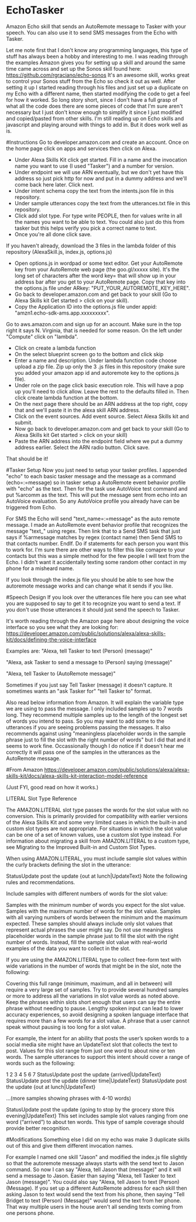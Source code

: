 # EchoTasker
Amazon Echo skill that sends an AutoRemote message to Tasker with your speech. You can also use it to send SMS messages from the Echo with Tasker.

Let me note first that I don't know any programming languages, this type of stuff has always been a hobby and interesting to me. I was reading through the examples Amazon gives you for setting up a skill and around the same time came across and set up the Sonos skill found here: https://github.com/rgraciano/echo-sonos
It's an awesome skill, works great to control your Sonos stuff from the Echo so check it out as well. After setting it up I started reading through his files and just set up a duplicate on my Echo with a different name, then started modifying the code to get a feel for how it worked. So long story short, since I don't have a full grasp of what all the code does there are some pieces of code that I'm sure aren't necessary but I just don't know enough to simplify it since I just modified and copied/pasted from other skills. I'm still reading up on Echo skills and javascript and playing around with things to add in. But it does work well as is.

#Instructions 
Go to developer.amazon.com and create an account.  Once on the home page click on apps and services then click on Alexa.
- Under Alexa Skills Kit click get started. Fill in a name and the invocation name you want to use (I used "Tasker") and a number for version.
- Under endpoint we will use ARN eventually, but we don't yet have this address so just pick http for now and put in a dummy address and we'll come back here later. Click next.
- Under intent schema copy the text from the intents.json file in this repository.
- Under sample utterances copy the text from the utterances.txt file in this repository.
- Click add slot type. For type write PEOPLE, then for values write in all the names you want to be able to text. You could also just do this from tasker but this helps verify you pick a correct name to text.
- Once you're all done click save.

If you haven't already, download the 3 files in the lambda folder of this repository (AlexaSkill.js, index.js, options.js)
- Open options.js in wordpad or some text editor. Get your AutoRemote key from your AutoRemote web page (the goo.gl/xxxxx site). It's the long set of characters after the word key= that will show up in your address bar after you get to your AutoRemote page. Copy that key into the options.js file under ARkey: "PUT_YOUR_AUTOREMOTE_KEY_HERE".
- Go back to developer.amazon.com and get back to your skill (Go to Alexa Skills kit Get started > click on your skill).
- Copy the Application ID into the options.js file under appid: "amzn1.echo-sdk-ams.app.xxxxxxxxx".

Go to aws.amazon.com and sign up for an account. Make sure in the top right it says N. Virginia, that is needed for some reason. On the left under "Compute" click on "lambda".
- Click on create a lambda function
- On the select blueprint screen go to the bottom and click skip
- Enter a name and description. Under lambda function code choose upload a zip file. Zip up only the 3 .js files in this repository (make sure you added your amazon app id and autoremote key to the options.js file).
- Under role on the page click basic execution role. This will have a pop up you'll need to click allow. Leave the rest to the defaults filled in. Then click create lambda function at the bottom.
- On the next page there should be an ARN address at the top right, copy that and we'll paste it in the alexa skill ARN address.
- Click on the event sources. Add event source. Select Alexa Skills kit and submit.
- Now go back to developer.amazon.com and get back to your skill (Go to Alexa Skills kit Get started > click on your skill)
- Paste the ARN address into the endpoint field where we put a dummy address earlier. Select the ARN radio button. Click save.

That should be it!

#Tasker Setup
Now you just need to setup your tasker profiles. I appended "echo" to each basic tasker message and the message as a command (echo=:=message) so in tasker setup a AutoRemote event behavior profile with "echo" as the text. Then for the task use AutoVoice test command and put %arcomm as the text. This will put the message sent from echo into an AutoVoice evaluation. So any AutoVoice profile you already have can be triggered from Echo.

For SMS the Echo will send "text_name=:=message" as the auto remote message. I made an AutoRemote event behavior profile that recognizes the message "text_" using regex. Then link that to a Send SMS task that just says if %armessage matches by regex (contact name) then Send SMS to that contacts number. EndIf. Do if statements for each person you want this to work for. I'm sure there are other ways to filter this like comapre to your contacts but this was a simple method for the few people I will text from the Echo. I didn't want it accidentally texting some random other contact in my phone for a misheard name.

If you look through the index.js file you should be able to see how the autoremote message works and can change what it sends if you like.

#Speech Design
If you look over the utterances file here you can see what you are supposed to say to get it to recognize you want to send a text. If you don't use those utterances it should just send the speech to Tasker.

It's worth reading through the Amazon page here about designing the voice interface so you see what they are looking for:
https://developer.amazon.com/public/solutions/alexa/alexa-skills-kit/docs/defining-the-voice-interface

Examples are: "Alexa, tell Tasker to text (Person) (message)"

"Alexa, ask Tasker to send a message to (Person) saying (message)"

"Alexa, tell Tasker to (AutoRemote message)"

Sometimes if you just say Tell Tasker (message) it doesn't capture. It sometimes wants an "ask Tasker for" "tell Tasker to" format.

Also read below information from Amazon. It will explain the variable type we are using to pass the message. I only included samples up to 7 words long. They recommend multiple samples up to the length of the longest set of words you intend to pass. So you may want to add some to the utterances if you are seeing problems passing the messages. It also recommends against using "meaningless placeholder words in the sample phrase just to fill the slot with the right number of words" but I did that and it seems to work fine. Occassionally though I do notice if it doesn't hear me correctly it will pass one of the samples in the utterances as the AutoRemote message.

#From Amazon
https://developer.amazon.com/public/solutions/alexa/alexa-skills-kit/docs/alexa-skills-kit-interaction-model-reference

(Just FYI, good read on how it works.)

LITERAL Slot Type Reference

The AMAZON.LITERAL slot type passes the words for the slot value with no conversion. This is primarily provided for compatibility with earlier versions of the Alexa Skills Kit and some very limited cases in which the built-in and custom slot types are not appropriate. For situations in which the slot value can be one of a set of known values, use a custom slot type instead. For information about migrating a skill from AMAZON.LITERAL to a custom type, see Migrating to the Improved Built-in and Custom Slot Types.

When using AMAZON.LITERAL, you must include sample slot values within the curly brackets defining the slot in the utterance:

StatusUpdate    post the update {out at lunch|UpdateText}
Note the following rules and recommendations.

Include samples with different numbers of words for the slot value:

Samples with the minimum number of words you expect for the slot value.
Samples with the maximum number of words for the slot value.
Samples with all varying numbers of words between the minimum and the maximum expected.
These samples should always include only slot values that represent actual phrases the user might say. Do not use meaningless placeholder words in the sample phrase just to fill the slot with the right number of words. Instead, fill the sample slot value with real-world examples of the data you want to collect in the slot.

If you are using the AMAZON.LITERAL type to collect free-form text with wide variations in the number of words that might be in the slot, note the following:

Covering this full range (minimum, maximum, and all in between) will require a very large set of samples. Try to provide several hundred samples or more to address all the variations in slot value words as noted above.
Keep the phrases within slots short enough that users can say the entire phrase without needing to pause.
Lengthy spoken input can lead to lower accuracy experiences, so avoid designing a spoken language interface that requires more than a few words for a slot value. A phrase that a user cannot speak without pausing is too long for a slot value.

For example, the intent for an ability that posts the user’s spoken words to a social media site might have an UpdateText slot that collects the text to post. Values for this slot range from just one word to about nine or ten words. The sample utterances to support this intent should cover a range of words such as the following:

1
2
3
4
5
6
7
StatusUpdate    post the update {arrived|UpdateText}
StatusUpdate    post the update {dinner time|UpdateText}
StatusUpdate    post the update {out at lunch|UpdateText}
 
...(more samples showing phrases with  4-10 words)
 
StatusUpdate    post the update {going to stop by the grocery store this evening|UpdateText}
This set includes sample slot values ranging from one word (“arrived”) to about ten words. This type of sample coverage should provide better recognition.

#Modifications
Something else I did on my echo was make 3 duplicate skills out of this and give them different invocation names. 

For example I named one skill "Jason" and modified the index.js file slightly so that the autoremote message always starts with the send text to Jason command. So now I can say "Alexa, tell Jason that (message)" and it will send a message to Jason. Easier than saying "Alexa, tell Tasker to text Jason (message)". You could also say "Alexa, tell Jason to text (Person) (Message). If you set up a different AutoRemote address for each skill then asking Jason to text would send the text from his phone, then saying "Tell Bridget to text (Person) (Message)" would send the text from her phone. That way multiple users in the house aren't all sending texts coming from one persons phone.
